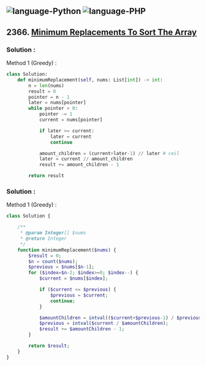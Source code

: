![language-Python](https://img.shields.io/badge/%20-Python-ffd43b?style=for-the-badge&logo=PYTHON)
![language-PHP](https://img.shields.io/badge/%20-PHP-acb1f9?style=for-the-badge&logo=PHP)
---

## 2366. [Minimum Replacements To Sort The Array](https://leetcode.com/problems/minimum-replacements-to-sort-the-array)

### Solution :

Method 1 (Greedy) :
```python
class Solution:
    def minimumReplacement(self, nums: List[int]) -> int:
        n = len(nums)
        result = 0
        pointer = n - 1
        later = nums[pointer]
        while pointer > 0:
            pointer -= 1
            current = nums[pointer]

            if later >= current:
                later = current
                continue

            amount_children = (current+later-1) // later # ceil
            later = current // amount_children
            result += amount_children - 1

        return result
```

### Solution :

Method 1 (Greedy) :
```php
class Solution {

    /**
     * @param Integer[] $nums
     * @return Integer
     */
    function minimumReplacement($nums) {
        $result = 0;
        $n = count($nums);
        $previous = $nums[$n-1];
        for ($index=$n-2; $index>=0; $index--) {
            $current = $nums[$index];

            if ($current <= $previous) {
                $previous = $current;
                continue;
            }

            $amountChildren = intval(($current+$previous-1) / $previous);
            $previous = intval($current / $amountChildren);
            $result += $amountChildren - 1;
        }

        return $result;
    }
}
```
